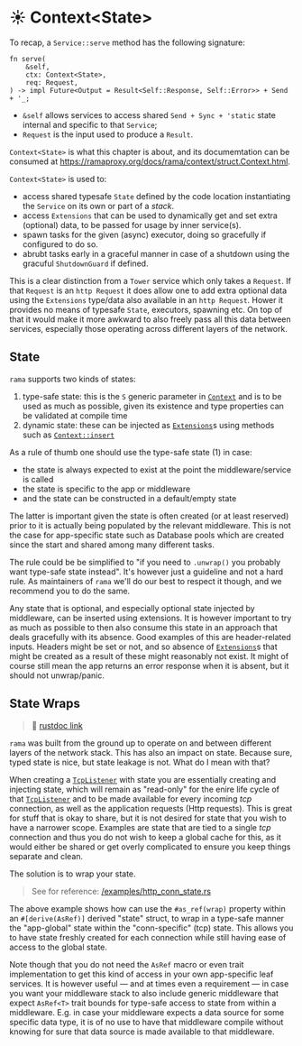 # ☀️ Context\<State\>

To recap, a `Service::serve` method has the following signature:

```rust,noplayground
fn serve(
    &self,
    ctx: Context<State>,
    req: Request,
) -> impl Future<Output = Result<Self::Response, Self::Error>> + Send + '_;
```

- `&self` allows services to access shared `Send + Sync + 'static` state internal and specific to that `Service`;
- `Request` is the input used to produce a `Result`.

`Context<State>` is what this chapter is about,
and its documemtation can be consumed at <https://ramaproxy.org/docs/rama/context/struct.Context.html>.

`Context<State>` is used to:

- access shared typesafe `State` defined by the code location instantiating the `Service` on its own or part of a _stack_.
- access `Extensions` that can be used to dynamically get and set extra (optional) data, to be passed for usage by inner service(s).
- spawn tasks for the given (async) executor, doing so gracefully if configured to do so.
- abrubt tasks early in a graceful manner in case of a shutdown using the gracuful `ShutdownGuard` if defined.

This is a clear distinction from a `Tower` service which only takes a `Request`.
If that `Request` is an `http Request` it does allow one to add extra optional data using
the `Extensions` type/data also available in an `http Request`. Hower it provides no means
of typesafe `State`, executors, spawning etc. On top of that it would make it more awkward to
also freely pass all this data between services, especially those operating
across different layers of the network.

## State

`rama` supports two kinds of states:

1. type-safe state: this is the `S` generic parameter in [`Context`] and is to be used
   as much as possible, given its existence and type properties can be validated at compile time
2. dynamic state: these can be injected as [`Extensions`]s using methods such as [`Context::insert`]

As a rule of thumb one should use the type-safe state (1) in case:

- the state is always expected to exist at the point the middleware/service is called
- the state is specific to the app or middleware
- and the state can be constructed in a default/empty state

The latter is important given the state is often created (or at least reserved) prior to
it is actually being populated by the relevant middleware. This is not the case for app-specific state
such as Database pools which are created since the start and shared among many different tasks.

The rule could be be simplified to "if you need to `.unwrap()` you probably want type-safe state instead".
It's however just a guideline and not a hard rule. As maintainers of `rama` we'll do our best to respect it though,
and we recommend you to do the same.

Any state that is optional, and especially optional state injected by middleware, can be inserted using extensions.
It is however important to try as much as possible to then also consume this state in an approach that deals
gracefully with its absence. Good examples of this are header-related inputs. Headers might be set or not,
and so absence of [`Extensions`]s that might be created as a result of these might reasonably not exist.
It might of course still mean the app returns an error response when it is absent, but it should not unwrap/panic.

[`Context`]: https://ramaproxy.org/docs/rama/context/struct.Context.html
[`Context::insert`]: https://ramaproxy.org/docs/rama/context/struct.Context.html#method.insert
[`Extensions`]: https://ramaproxy.org/docs/rama/context/struct.Extensions.html

## State Wraps

> 📖 [rustdoc link](https://ramaproxy.org/docs/rama/context/struct.Context.html#method.map_state)

`rama` was built from the ground up to operate on and between different layers of the network stack.
This has also an impact on state. Because sure, typed state is nice, but state leakage is not. What do I mean with that?

When creating a [`TcpListener`](https://ramaproxy.org/docs/rama/tcp/server/struct.TcpListener.html)
with state you are essentially creating and injecting state, which will remain
as "read-only" for the enire life cycle of that [`TcpListener`](https://ramaproxy.org/docs/rama/tcp/server/struct.TcpListener.html)
and to be made available for every incoming _tcp_ connection,
as well as the application requests (Http requests). This is great for stuff that is okay to share, but it is not desired
for state that you wish to have a narrower scope. Examples are state that are tied to a single _tcp_ connection and thus
you do not wish to keep a global cache for this, as it would either be shared or get overly complicated to ensure
you keep things separate and clean.

The solution is to wrap your state.

> See for reference: [/examples/http_conn_state.rs](https://github.com/plabayo/rama/tree/main/examples/http_conn_state.rs)

The above example shows how can use the `#as_ref(wrap)` property within an `#[derive(AsRef)]` derived "state" struct,
to wrap in a type-safe manner the "app-global" state within the "conn-specific" (tcp) state. This allows you to have
state freshly created for each connection while still having ease of access to the global state.

Note though that you do not need the `AsRef` macro or even trait implementation to get this kind of access in your
own app-specific leaf services. It is however useful — and at times even a requirement — in case you want your
middleware stack to also include generic middleware that expect `AsRef<T>` trait bounds for type-safe access to
state from within a middleware. E.g. in case your middleware expects a data source for some specific data type,
it is of no use to have that middleware compile without knowing for sure that data source is made available
to that middleware.
